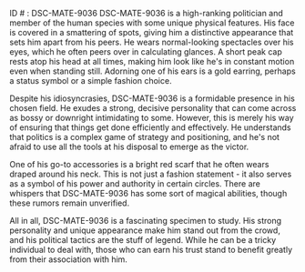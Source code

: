 ID # : DSC-MATE-9036
DSC-MATE-9036 is a high-ranking politician and member of the human species with some unique physical features. His face is covered in a smattering of spots, giving him a distinctive appearance that sets him apart from his peers. He wears normal-looking spectacles over his eyes, which he often peers over in calculating glances. A short peak cap rests atop his head at all times, making him look like he's in constant motion even when standing still. Adorning one of his ears is a gold earring, perhaps a status symbol or a simple fashion choice.

Despite his idiosyncrasies, DSC-MATE-9036 is a formidable presence in his chosen field. He exudes a strong, decisive personality that can come across as bossy or downright intimidating to some. However, this is merely his way of ensuring that things get done efficiently and effectively. He understands that politics is a complex game of strategy and positioning, and he's not afraid to use all the tools at his disposal to emerge as the victor.

One of his go-to accessories is a bright red scarf that he often wears draped around his neck. This is not just a fashion statement - it also serves as a symbol of his power and authority in certain circles. There are whispers that DSC-MATE-9036 has some sort of magical abilities, though these rumors remain unverified.

All in all, DSC-MATE-9036 is a fascinating specimen to study. His strong personality and unique appearance make him stand out from the crowd, and his political tactics are the stuff of legend. While he can be a tricky individual to deal with, those who can earn his trust stand to benefit greatly from their association with him.